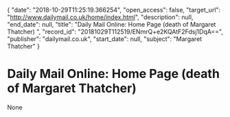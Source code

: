{
  "date": "2018-10-29T11:25:19.366254", 
  "open_access": false, 
  "target_url": "http://www.dailymail.co.uk/home/index.html", 
  "description": null, 
  "end_date": null, 
  "title": "Daily Mail Online: Home Page (death of Margaret Thatcher) ", 
  "record_id": "20181029T112519/ENmrQ+e2KQAtF2Fdsj1DqA==", 
  "publisher": "dailymail.co.uk", 
  "start_date": null, 
  "subject": "Margaret Thatcher"
}

# Daily Mail Online: Home Page (death of Margaret Thatcher) 

None